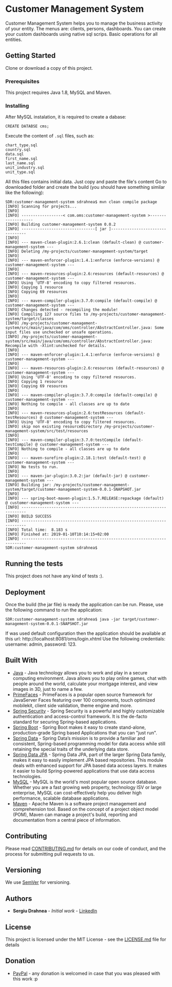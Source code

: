 # Customer Management System

Customer Management System helps you to manage the business activity of your entity. The menus are: clients, persons, dashboards.
You can create your custom dashboards using native sql scrips. Basic operations for all entities. 

## Getting Started

Clone or download a copy of this project.

### Prerequisites

This project requires Java 1.8, MySQL and Maven.

### Installing

After MySQL instalation, it is required to create a dabase:

```
CREATE DATABSE cms;
```
Execute the content of `.sql` files, such as: 
```
chart_type.sql
country.sql
data.sql
first_name.sql
last_name.sql
unit_industry.sql
unit_type.sql
```
All this files contains initial data. Just copy and paste the file's content Go to downloaded folder and create the build (you should have something similar like the following):
```
SDR:customer-management-system sdrahnea$ mvn clean compile package
[INFO] Scanning for projects...
[INFO] 
[INFO] ------------------< com.oms:customer-management-system >-------------------
[INFO] Building customer-management-system 0.0.2
[INFO] --------------------------------[ jar ]---------------------------------
[INFO] 
[INFO] --- maven-clean-plugin:2.6.1:clean (default-clean) @ customer-management-system ---
[INFO] Deleting /my-projects/customer-management-system/target
[INFO] 
[INFO] --- maven-enforcer-plugin:1.4.1:enforce (enforce-versions) @ customer-management-system ---
[INFO] 
[INFO] --- maven-resources-plugin:2.6:resources (default-resources) @ customer-management-system ---
[INFO] Using 'UTF-8' encoding to copy filtered resources.
[INFO] Copying 1 resource
[INFO] Copying 69 resources
[INFO] 
[INFO] --- maven-compiler-plugin:3.7.0:compile (default-compile) @ customer-management-system ---
[INFO] Changes detected - recompiling the module!
[INFO] Compiling 127 source files to /my-projects/customer-management-system/target/classes
[INFO] /my-projects/customer-management-system/src/main/java/com/oms/controller/AbstractController.java: Some input files use unchecked or unsafe operations.
[INFO] /my-projects/customer-management-system/src/main/java/com/oms/controller/AbstractController.java: Recompile with -Xlint:unchecked for details.
[INFO] 
[INFO] --- maven-enforcer-plugin:1.4.1:enforce (enforce-versions) @ customer-management-system ---
[INFO] 
[INFO] --- maven-resources-plugin:2.6:resources (default-resources) @ customer-management-system ---
[INFO] Using 'UTF-8' encoding to copy filtered resources.
[INFO] Copying 1 resource
[INFO] Copying 69 resources
[INFO] 
[INFO] --- maven-compiler-plugin:3.7.0:compile (default-compile) @ customer-management-system ---
[INFO] Nothing to compile - all classes are up to date
[INFO] 
[INFO] --- maven-resources-plugin:2.6:testResources (default-testResources) @ customer-management-system ---
[INFO] Using 'UTF-8' encoding to copy filtered resources.
[INFO] skip non existing resourceDirectory /my-projects/customer-management-system/src/test/resources
[INFO] 
[INFO] --- maven-compiler-plugin:3.7.0:testCompile (default-testCompile) @ customer-management-system ---
[INFO] Nothing to compile - all classes are up to date
[INFO] 
[INFO] --- maven-surefire-plugin:2.18.1:test (default-test) @ customer-management-system ---
[INFO] No tests to run.
[INFO] 
[INFO] --- maven-jar-plugin:3.0.2:jar (default-jar) @ customer-management-system ---
[INFO] Building jar: /my-projects/customer-management-system/target/customer-management-system-0.0.1-SNAPSHOT.jar
[INFO] 
[INFO] --- spring-boot-maven-plugin:1.5.7.RELEASE:repackage (default) @ customer-management-system ---
[INFO] ------------------------------------------------------------------------
[INFO] BUILD SUCCESS
[INFO] ------------------------------------------------------------------------
[INFO] Total time:  8.183 s
[INFO] Finished at: 2019-01-10T10:14:15+02:00
[INFO] ------------------------------------------------------------------------
SDR:customer-management-system sdrahnea$ 
```

## Running the tests

This project does not have any kind of tests :).

## Deployment

Once the build (the jar file) is ready the application can be run. Please, use the following command to run the application:
```
SDR:customer-management-system sdrahnea$ java -jar target/customer-management-system-0.0.1-SNAPSHOT.jar
```
If was used default configuration then the application should be available at this url: http://localhost:8081/oms/login.xhtml 
Use the following credentials: username: admin, password: 123.

## Built With

* [Java](https://www.java.com/en/download/) - Java technology allows you to work and play in a secure computing environment. Java allows you to play online games, chat with people around the world, calculate your mortgage interest, and view images in 3D, just to name a few.
* [PrimeFaces](https://www.primefaces.org/) - PrimeFaces is a popular open source framework for JavaServer Faces featuring over 100 components, touch optimized mobilekit, client side validation, theme engine and more.
* [Spring Security](https://spring.io/projects/spring-security) - Spring Security is a powerful and highly customizable authentication and access-control framework. It is the de-facto standard for securing Spring-based applications.
* [Spring Boot](https://spring.io/projects/spring-boot) - Spring Boot makes it easy to create stand-alone, production-grade Spring based Applications that you can "just run".
* [Spring Data](https://spring.io/projects/spring-data) - Spring Data’s mission is to provide a familiar and consistent, Spring-based programming model for data access while still retaining the special traits of the underlying data store.
* [Spring Data JPA](https://spring.io/projects/spring-data-jpa) - Spring Data JPA, part of the larger Spring Data family, makes it easy to easily implement JPA based repositories. This module deals with enhanced support for JPA based data access layers. It makes it easier to build Spring-powered applications that use data access technologies.
* [MySQL](https://www.mysql.com/) - MySQL is the world's most popular open source database. Whether you are a fast growing web property, technology ISV or large enterprise, MySQL can cost-effectively help you deliver high performance, scalable database applications.
* [Maven](https://maven.apache.org/) - Apache Maven is a software project management and comprehension tool. Based on the concept of a project object model (POM), Maven can manage a project's build, reporting and documentation from a central piece of information. 

## Contributing

Please read [CONTRIBUTING.md](CONTRIBUTING.md) for details on our code of conduct, and the process for submitting pull requests to us.

## Versioning

We use [SemVer](http://semver.org/) for versioning.

## Authors

* **Sergiu Drahnea** - *Initial work* - [LinkedIn](https://www.linkedin.com/in/sergiu-drahnea-563745123)

## License

This project is licensed under the MIT License - see the [LICENSE.md](LICENSE.md) file for details

## Donation
* [PayPal](https://www.paypal.me/sdrahnea) - any donation is welcomed in case that you was pleased with this work :p

